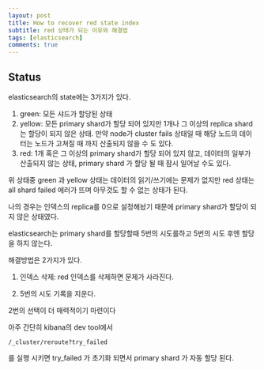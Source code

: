 ```yaml
---
layout: post
title: How to recover red state index
subtitle: red 상태가 되는 이유와 해결법
tags: [elasticsearch]
comments: true
---
```


## Status ##

elasticsearch의 state에는 3가지가 있다.

  1. green: 모든 샤드가 할당된 상태
  2. yellow: 모든 primary shard가 할당 되어 있지만 1개나 그 이상의 replica shard는 할당이 되지 않은 상태. 만약 node가 cluster fails 상태일 때 해당 노드의 데이터는 노드가 고쳐질 때 까지 산출되지 않을 수 도 있다.
  3. red: 1개 혹은 그 이상의 primary shard가 할당 되어 있지 않고, 데이터의 일부가 산출되지 않는 상태, primary shard 가 할당 될 때 잠시 일어날 수도 있다.
  
위 상태중 green 과 yellow 상태는 데이터의 읽기/쓰기에는 문제가 없지만 red 상태는 all shard failed 에러가 뜨며 아무것도 할 수 없는 상태가 된다.

나의 경우는 인덱스의 replica를 0으로 설정해놨기 때문에 primary shard가 할당이 되지 않은 상태였다.

elasticsearch는 primary shard를 할당할때 5번의 시도를하고 5번의 시도 후엔 할당을 하지 않는다. 

해결방법은 2가지가 있다.

1. 인덱스 삭제: red 인덱스를 삭제하면 문제가 사라진다.

2. 5번의 시도 기록을 지운다. 


2번의 선택이 더 매력적이기 마련이다

아주 간단히 kibana의 dev tool에서 

```
/_cluster/reroute?try_failed
```

를 실행 시키면 try_failed 가 초기화 되면서 primary shard 가 자동 할당 된다.



